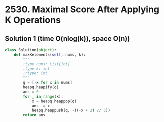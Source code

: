# 2530. Maximal Score After Applying K Operations

## Solution 1 (time O(nlog(k)), space O(n))

```python
class Solution(object):
    def maxKelements(self, nums, k):
        """
        :type nums: List[int]
        :type k: int
        :rtype: int
        """
        q = [-x for x in nums]
        heapq.heapify(q)
        ans = 0
        for _ in range(k):
            x = heapq.heappop(q)
            ans -= x
            heapq.heappush(q, -((-x + 2) // 3))
        return ans
```
